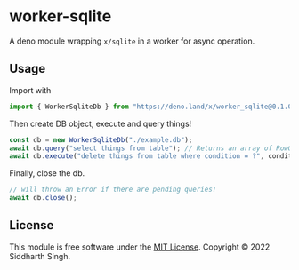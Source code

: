 # worker-sqlite

A deno module wrapping `x/sqlite` in a worker for async operation.

## Usage

Import with

```ts
import { WorkerSqliteDb } from "https://deno.land/x/worker_sqlite@0.1.0";
```

Then create DB object, execute and query things!

```ts
const db = new WorkerSqliteDb("./example.db");
await db.query("select things from table"); // Returns an array of RowObjects, i.e. objects representing rows as sets of key-value pairs.
await db.execute("delete things from table where condition = ?", condition);
```

Finally, close the db.

```ts
// will throw an Error if there are pending queries!
await db.close();
```

## License

This module is free software under the [MIT License](LICENSE). Copyright © 2022
Siddharth Singh.
